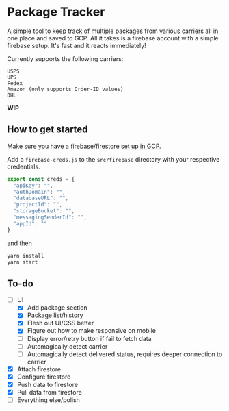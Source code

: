 # Package Tracker
A simple tool to keep track of multiple packages from various carriers all in one place and saved to GCP. All it takes is a firebase account with a simple firebase setup. It's fast and it reacts immediately!

Currently supports the following carriers:
```
USPS
UPS
Fedex
Amazon (only supports Order-ID values)
DHL
```

**WIP**

## How to get started
Make sure you have a firebase/firestore [set up in GCP](https://firebase.google.com/docs/firestore/quickstart#create).

Add a `firebase-creds.js` to the `src/firebase` directory with your respective credentials.

```js
export const creds = {
  "apiKey": "",
  "authDomain": "",
  "databaseURL": "",
  "projectId": "",
  "storageBucket": "",
  "messagingSenderId": "",
  "appId": ""
}
```

and then

```bash
yarn install
yarn start
```

## To-do
- [ ] UI
  - [x] Add package section
  - [x] Package list/history
  - [x] Flesh out UI/CSS better
  - [x] Figure out how to make responsive on mobile
  - [ ] Display error/retry button if fail to fetch data
  - [ ] Automagically detect carrier
  - [ ] Automagically detect delivered status, requires deeper connection to carrier
- [x] Attach firestore
- [x] Configure firestore
- [x] Push data to firestore
- [x] Pull data from firestore
- [ ] Everything else/polish